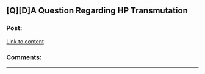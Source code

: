 ## [Q][D]A Question Regarding HP Transmutation

### Post:

[Link to content](https://www.reddit.com/r/HPfanfiction/comments/3y03nr/an_hp_transmutation_question/)

### Comments:

---

